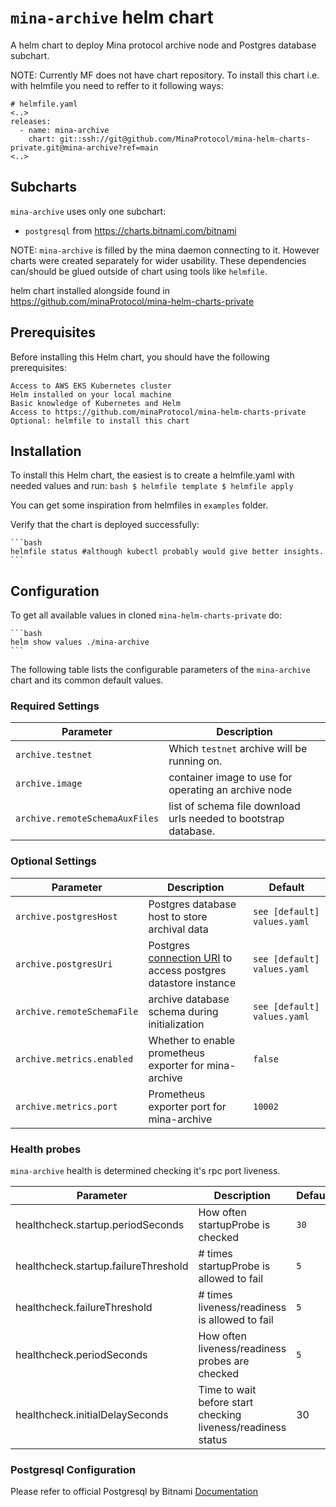 # `mina-archive` helm chart

A helm chart to deploy Mina protocol archive node and Postgres database subchart.

NOTE: Currently MF does not have chart repository. To install this chart i.e. with helmfile you need to reffer to it following ways:
 ```console
 # helmfile.yaml
 <..>
 releases:
   - name: mina-archive
     chart: git::ssh://git@github.com/MinaProtocol/mina-helm-charts-private.git@mina-archive?ref=main
 <..>
 ```

## Subcharts

`mina-archive` uses only one subchart:
 - `postgresql` from https://charts.bitnami.com/bitnami

NOTE: `mina-archive` is filled by the mina daemon connecting to it. However charts were created separately for wider usability. These dependencies can/should be glued outside of chart using tools like `helmfile`.

helm chart installed alongside found in https://github.com/minaProtocol/mina-helm-charts-private

## Prerequisites

Before installing this Helm chart, you should have the following prerequisites:

    Access to AWS EKS Kubernetes cluster
    Helm installed on your local machine
    Basic knowledge of Kubernetes and Helm
    Access to https://github.com/minaProtocol/mina-helm-charts-private
    Optional: helmfile to install this chart

## Installation

To install this Helm chart, the easiest is to create a helmfile.yaml with needed values and run:
    ```bash
    $ helmfile template
    $ helmfile apply
    ```

You can get some inspiration from helmfiles in `examples` folder.

Verify that the chart is deployed successfully:

    ```bash
    helmfile status #although kubectl probably would give better insights.
    ```

## Configuration

To get all available values in cloned `mina-helm-charts-private` do:

    ```bash
    helm show values ./mina-archive
    ```

The following table lists the configurable parameters of the `mina-archive` chart and its common default values.

### Required Settings

Parameter | Description
--- | ---
`archive.testnet` | Which `testnet` archive will be running on.
`archive.image` | container image to use for operating an archive node
`archive.remoteSchemaAuxFiles` | list of schema file download urls needed to bootstrap database.

### Optional Settings

Parameter | Description | Default
--- | --- | ---
`archive.postgresHost` | Postgres database host to store archival data | `see [default] values.yaml`
`archive.postgresUri` | Postgres [connection URI](https://www.postgresql.org/docs/current/libpq-connect.html#LIBPQ-CONNSTRING) to access postgres datastore instance | `see [default] values.yaml`
`archive.remoteSchemaFile` | archive database schema during initialization | `see [default] values.yaml`
`archive.metrics.enabled` | Whether to enable prometheus exporter for mina-archive | `false`
`archive.metrics.port` | Prometheus exporter port for mina-archive | `10002`

### Health probes

`mina-archive` health is determined checking it's rpc port liveness.

Parameter | Description | Default
--- | --- | ---
healthcheck.startup.periodSeconds | How often startupProbe is checked | `30`
healthcheck.startup.failureThreshold | # times startupProbe is allowed to fail | `5`
healthcheck.failureThreshold | # times liveness/readiness is allowed to fail | `5`
healthcheck.periodSeconds | How often liveness/readiness probes are checked | `5`
healthcheck.initialDelaySeconds | Time to wait before start checking liveness/readiness status | 30

### Postgresql Configuration

Please refer to official Postgresql by Bitnami [Documentation](https://github.com/bitnami/charts/blob/main/bitnami/postgresql/README.md#parameters)
